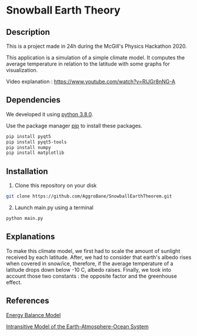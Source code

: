 # Snowball Earth Theory

## Description

This is a project made in 24h during the McGill's Physics Hackathon 2020. 

This application is a simulation of a simple climate model. It computes the average temperature in relation to the latitude with some graphs for visualization.

Video explanation : https://www.youtube.com/watch?v=RlJGr8nNG-A

## Dependencies

We developed it using [python 3.8.0](https://www.python.org/downloads/release/python-380/).

Use the package manager [pip](https://pip.pypa.io/en/stable/) to install these packages.

```bash
pip install pyqt5
pip install pyqt5-tools
pip install numpy
pip install matplotlib
```

## Installation

1. Clone this repository on your disk
```bash
git clone https://github.com/AggroBane/SnowballEarthTheorem.git
```

2. Launch main.py using a terminal
```bash
python main.py
```

## Explanations

To make this climate model, we first had to scale the amount of sunlight received by each latitude. After, we had to consider that earth's albedo rises when covered in snow/ice, therefore, if the average temperature of a latitude drops down below -10 C, albedo raises. Finally, we took into account those two constants : the opposite factor and the greenhouse effect.

## References

[Energy Balance Model](https://www.shodor.org/master/environmental/general/energy/index.html)

[Intransitive Model of the Earth-Atmosphere-Ocean System](https://journals.ametsoc.org/doi/pdf/10.1175/1520-0450%281972%29011%3C0004%3AAIMOTE%3E2.0.CO%3B2)

